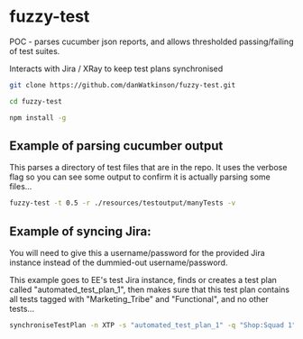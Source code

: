 # fuzzy-test
POC - parses cucumber json reports, and allows thresholded passing/failing of test suites.

Interacts with Jira / XRay to keep test plans synchronised


```bash
git clone https://github.com/danWatkinson/fuzzy-test.git

cd fuzzy-test

npm install -g

```

## Example of parsing cucumber output

This parses a directory of test files that are in the repo.
It uses the verbose flag so you can see some output to confirm it is actually parsing some files...

```bash
fuzzy-test -t 0.5 -r ./resources/testoutput/manyTests -v
```

## Example of syncing Jira:

You will need to give this a username/password for the provided Jira instance instead of the dummied-out username/password.

This example goes to EE's test Jira instance, finds or creates a test plan called "automated_test_plan_1", then makes sure that this test plan contains all tests tagged with "Marketing_Tribe" and "Functional", and no other tests...

```bash
synchroniseTestPlan -n XTP -s "automated_test_plan_1" -q "Shop:Squad 1" -c Web -u <Jira username> -p <Jira password> -h https://jira-dev.intdigital.ee.co.uk -l "Marketing_Tribe,Functional"
```
